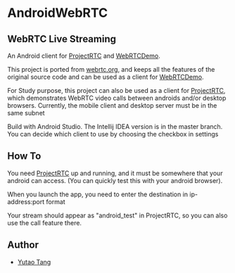 # AndroidWebRTC

## WebRTC Live Streaming

An Android client for [ProjectRTC](https://github.com/yytang2012/ProjectRTC) and [WebRTCDemo](https://appr.tc/).

This project is ported from [webrtc.org](https://webrtc.org/native-code/android/),
and keeps all the features of the original source code and can be used as a client for [WebRTCDemo](https://appr.tc/).

For Study purpose, this project can also be used as a client for [ProjectRTC](https://github.com/yytang2012/ProjectRTC),
which demonstrates WebRTC video calls between androids and/or desktop browsers.
Currently, the mobile client and desktop server must be in the same subnet

Build with Android Studio. The Intellij IDEA version is in the master branch.
You can decide which client to use by choosing the checkbox in settings

## How To

You need [ProjectRTC](https://github.com/yytang2012/ProjectRTC) up and running, and it must be somewhere that your android can access.
(You can quickly test this with your android browser).

When you launch the app, you need to enter the destination in ip-address:port format

Your stream should appear as "android_test" in ProjectRTC, so you can also use the call feature there.

## Author

- [Yutao Tang](kissingers800@gmail.com)